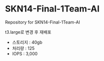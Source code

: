 # SKN14-Final-1Team-AI
Repository for SKN14-Final-1Team-AI

t3.large로 변경 후 재배포
- 스토리지 : 40gb
- 처리량 : 125
- IOPS : 3,000
